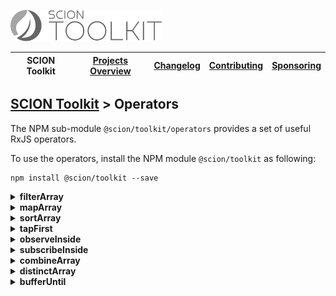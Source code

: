 <a href="/README.md"><img src="/resources/branding/scion-toolkit-banner.svg" height="50" alt="SCION Toolkit"></a>

| SCION Toolkit | [Projects Overview][menu-projects-overview] | [Changelog][menu-changelog] | [Contributing][menu-contributing] | [Sponsoring][menu-sponsoring] |  
| --- | --- | --- | --- | --- |

## [SCION Toolkit][menu-home] > Operators

The NPM sub-module `@scion/toolkit/operators` provides a set of useful RxJS operators.

To use the operators, install the NPM module `@scion/toolkit` as following:

```
npm install @scion/toolkit --save
```

<details>
  <summary><strong>filterArray</strong></summary>

Filters items in the source array and emits an array with items satisfying given predicate.

```typescript
import { filterArray } from '@scion/toolkit/operators';
of(['a', 'b', 'c'])
  .pipe(filterArray(item => item === 'b'))
  .subscribe(items => {
    console.log(items); // prints ['b']
  });
```

</details>

<details>
  <summary><strong>mapArray</strong></summary>

Maps each element in the source array to its mapped value.

```typescript
import { mapArray } from '@scion/toolkit/operators';

const persons = [
  {name: 'John', age: 42},
  {name: 'Anna', age: 38},
  {name: 'Jack', age: 25},
];

of(persons)
  .pipe(mapArray(person => person.name))
  .subscribe((names: string[]) => {
    console.log(names); // prints ['John', 'Anna', 'Jack']
  });
```

</details>

<details>
  <summary><strong>sortArray</strong></summary>

Sorts items in the source array and emits an array with those items sorted.

```typescript
import { sortArray } from '@scion/toolkit/operators';

const persons = [
  {name: 'John', age: 42},
  {name: 'Anna', age: 38},
  {name: 'Jack', age: 25},
];

of(persons)
  .pipe(sortArray((person1, person2) => person1.age - person2.age))
  .subscribe(persons => {
    console.log(persons); // prints [{name: 'Jack', age: 25}, {name: 'Anna', age: 38}, {name: 'John', age: 42}]
  });
```

</details>

<details>
  <summary><strong>tapFirst</strong></summary>

Executes a tap-function for the first perculating value.

```typescript
import { tapFirst } from '@scion/toolkit/operators';
of('a', 'b', 'c')
  .pipe(tapFirst(firstItem => console.log(firstItem))) // prints 'a'
  .subscribe(items => {
    ...
  });
```

</details>

<details>
  <summary><strong>observeInside</strong></summary>

Mirrors the source Observable, but runs downstream operators (operators below the `observeInside` operator) and subscription handlers (next, error, complete) inside the given execution context.

This operator is particularly useful in Angular applications to run downstream operators inside or outside the Angular zone, as following: `observeInside(continueFn => ngzone.run(continueFn))`.

```typescript
import { tapFirst } from '@scion/toolkit/operators';
import { interval } from 'rxjs';

// Code running outside Angular

interval(1000) // Observable creation outside Angular
  .pipe(
    tap(() => ...), // outside Angular
    tap(() => ...), // outside Angular
    observeInside(continueFn => zone.run(continueFn)),
    tap(() => ...), // inside Angular
  )
  .subscribe(
    value => ..., // inside Angular 
    error => ..., // inside Angular
    () => ... // inside Angular
  );
```

This operator is similar to RxJS's `observeOn` operator, but instead of a scheduler, it accepts an executor. An executor is a function to create an execution context in which downstream operators are then executed. The function is called with a single argument, a function to continue the execution chain.

</details>

<details>
  <summary><strong>subscribeInside</strong></summary>

Mirrors the source Observable, but uses the given execution context to subscribe/unsubscribe to the source. It further runs all operators of the execution chain (operators above and below the `subscribeInside` operator) as well as subscription handlers (next, error, complete) in the given context.

Unlike `observeInside` operator, the `subscribeInside` also acts upstream. By using the `observeInside` operator after the `subscribeInside`, you can change the execution context for downstream operators.

This operator is particularly useful in Angular applications to subscribe to the source inside or outside the Angular zone, as following: `subscribeInside(continueFn => ngzone.run(continueFn))`.

```typescript
import { tapFirst } from '@scion/toolkit/operators';
import { interval } from 'rxjs';

// Code running outside Angular 

interval(1000) // Observable creation inside Angular
  .pipe(
    tap(() => ...), // inside Angular
    tap(() => ...), // inside Angular
    subscribeInside(continueFn => zone.run(continueFn)),
    tap(() => ...), // inside Angular
  )
  .subscribe(
    value => ..., // inside Angular 
    error => ..., // inside Angular
    () => ... // inside Angular
  );
```

This operator is similar to RxJS's `subscribeOn` operator, but instead of a scheduler, it accepts an executor. An executor is a function to create an execution context in which upstream and downstream operators are then executed. The function is called with a single argument, a function to continue the execution chain.

</details>

<details>
  <summary><strong>combineArray</strong></summary>

Combines the Observables contained in the source array by applying `combineLatest`, emitting an array with the latest value of each Observable of the source array. Combines only the Observables of the most recently emitted array.

> Each time the source emits an array of Observables, combines its Observables by subscribing to each of them, cancelling any subscription of a previous source emission.

```typescript
import { combineArray } from '@scion/toolkit/operators';
import { interval } from 'rxjs';
import { map, take } from 'rxjs/operators';

interval(100)
  .pipe(
    map(i => [
      interval(30).pipe(map(ii => [`A(${i};${ii})`, `B(${i};${ii})`])),
      interval(70).pipe(map(ii => [`C(${i};${ii})`])),
    ]),
    combineArray(),
    take(4),
  )
  .subscribe(value => {
    console.log(value);
  });
```
The snippet above prints the following output to the console:
```console
['A(0;1)', 'B(0;1)', 'C(0;0)']
['A(0;2)', 'B(0;2)', 'C(0;0)']
['A(1;1)', 'B(1;1)', 'C(1;0)']
['A(1;2)', 'B(1;2)', 'C(1;0)']
```

</details>

<details>
  <summary><strong>distinctArray</strong></summary>

Removes duplicates of elements in the source array.

```typescript
import { distinctArray } from '@scion/toolkit/operators';
import { of } from 'rxjs';

of(['a', 'b', 'a', 'e', 'b', 'd'])
  .pipe(distinctArray())
  .subscribe(value => {
    console.log(value);
  });
```
The snippet above prints the following output to the console:
```console
['a', 'b', 'e', 'd']
```

</details>

<details>
  <summary><strong>bufferUntil</strong></summary>

Buffers the source Observable values until `closingNotifier$` notifier resolves, emits or completes.

Once closed the buffer, emits buffered values as separate emission per buffered value, in the order as collected.
After that, mirrors the source Observable, i.e., emits values as they arrive.

Unlike `bufferWhen` RxJS operator, the buffer is not re-opened once closed.

```typescript
import { bufferUntil } from '@scion/toolkit/operators';
import { Subject } from 'rxjs';

const source$ = new Subject();
const notifier$ = new Subject();

source$
  .pipe(bufferUntil(notifier$))
  .subscribe(value => {
    console.log(value);
  });

// Emit A and B, then close the buffer, then emit C
console.log('before A');
source$.next('A');
console.log('after A');

console.log('before B');
source$.next('B');
console.log('after B');

console.log('before closing the buffer');
buffer$.complete();
console.log('after closing the buffer');

console.log('before C');
source$.next('C');
console.log('after C');  
```
The snippet above prints the following output to the console:
```console
'before A'
'after A'
'before B'
'after B'
'before closing the buffer'
'A'
'B'
'after closing the buffer'
'before C'
'C
'after C'
```

</details>

[menu-home]: /README.md
[menu-projects-overview]: /docs/site/projects-overview.md
[menu-changelog]: /docs/site/changelog.md
[menu-contributing]: /CONTRIBUTING.md
[menu-sponsoring]: /docs/site/sponsoring.md

